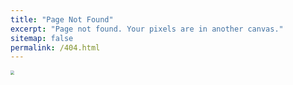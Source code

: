 ```yaml
---
title: "Page Not Found"
excerpt: "Page not found. Your pixels are in another canvas."
sitemap: false
permalink: /404.html
---
```

<!-- ![](https://kicksdigitalmarketing.com/wp-content/uploads/2019/09/iStock-1142986365.jpg) -->

<img src="https://kicksdigitalmarketing.com/wp-content/uploads/2019/09/iStock-1142986365.jpg" style="zoom:40%;">